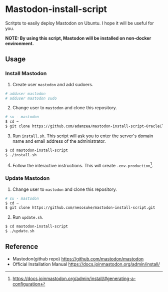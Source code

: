 # Mastodon-install-script

Scritpts to easily deploy Mastodon on Ubuntu.
I hope it will be useful for you.

**NOTE: By using this script, Mastodon will be installed on non-docker environment.**

## Usage

### Install Mastodon

1. Create user `mastodon` and add sudoers.

```bash
# adduser mastodon
# adduser mastodon sudo
```

2. Change user to `mastodon` and clone this repository.

```bash
# su - mastodon
$ cd ~
$ git clone https://github.com/adamzea/mastodon-install-script-OracleCloud.git
```

3. Run `install.sh`.
   This script will ask you to enter the server's domain name and email address of the administrator.

```bash
$ cd mastodon-install-script
$ ./install.sh
```

4. Follow the interactive instructions.
   This will create `.env.production`[^setup].

[^setup]: <https://docs.joinmastodon.org/admin/install/#generating-a-configuration>

### Update Mastodon

1. Change user to `mastodon` and clone this repository.

```bash
# su - mastodon
$ cd ~
$ git clone https://github.com/nesosuke/mastodon-install-script.git
```

2. Run `update.sh`.

```bash
$ cd mastodon-install-script
$ ./update.sh
```

## Reference

- Mastodon(github repo) <https://github.com/mastodon/mastodon>
- Official Installation Manual <https://docs.joinmastodon.org/admin/install/>
